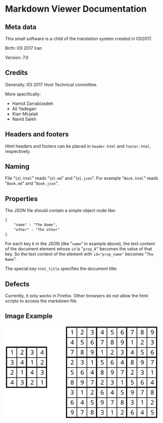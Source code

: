 # Markdown Viewer Documentation

## Meta data

This small software is a child of the translation system created in IOI2017.

Birth: IOI 2017 Iran

Version: 7.0


## Credits

Generally: IOI 2017 Host Technical committee.

More specifically:
* Hamid Zarrabizadeh
* Ali Yadegari
* Kian Mirjalali
* Navid Saleh


## Headers and footers

Html headers and footers can be placed in `header.html` and `footer.html`, respectively.


## Naming

File "$\langle x \rangle$`.html`" reads "$\langle x \rangle$`.md`" and "$\langle x \rangle$`.json`".
For example "`Book.html`" reads "`Book.md`" and "`Book.json`".

## Properties
The JSON file should contain a simple object node like:
```
{
    "name" : "The Name",
    "other" : "The other"
}
```

For each key $k$ in the JSON (like "`name`" in example above), 
the text content of the document element whose `id` is "`prop_`$k$" becomes the value of that key.
So the text content of the element with `id="prop_name"` becomes "`The Name`".

The special key `html_title` specifies the document title.


## Defects

Currently, it only works in Firefox.
Other browsers do not allow the html scripts to access the markdown file.


## Image Example

![Sudoku board](Sudoku.svg)

